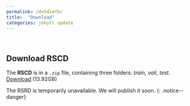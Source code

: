 ```yaml
---
permalink: /dxhdiefb/
title:  "Download"
categories: jekyll update
---
```

<br>

## Download RSCD
The **RSCD** is in a `.zip` file, containing three folders: *train*, *vali*, *test*.
[Download](https://figshare.com/ndownloader/files/36625041) (13.92GB)

The RSRD is temporarily unavailable. We will publish it soon.
{: .notice--danger}

[comment]: <> (## Download RSRD)
[comment]: <> (The **RSRD** contains *train*, *test*, *description file*. The *development kit* for parsing the data is avaliable [here]&#40;&#41;.)
[comment]: <> ([Download]&#40;&#41;)


